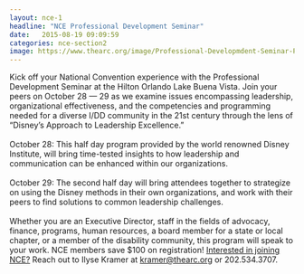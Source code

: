 ```yaml
---
layout: nce-1
headline: "NCE Professional Development Seminar"
date:   2015-08-19 09:09:59
categories: nce-section2
image: https://www.thearc.org/image/Professional-Developmdent-Seminar-Photo.jpg
---
```

Kick off your National Convention experience with the Professional Development Seminar at the Hilton Orlando Lake Buena Vista. Join your peers on October 28 — 29 as we examine issues encompassing leadership, organizational effectiveness, and the competencies and programming needed for a diverse I/DD community in the 21st century through the lens of “Disney’s Approach to Leadership Excellence.”
<br><br>
October 28: This half day program provided by the world renowned Disney Institute, will bring time-tested insights to how leadership and communication can be enhanced within our organizations. 
<br><br>
October 29: The second half day will bring attendees together to strategize on using the Disney methods in their own organizations, and work with their peers to find solutions to common leadership challenges. 
<br><br>
Whether you are an Executive Director, staff in the fields of advocacy, finance, programs, human resources, a board member for a state or local chapter, or a member of the disability community, this program will speak to your work. NCE members save $100 on registration! <a href="http://www.thearc.org/nce">Interested in joining NCE?</a> Reach out to Ilyse Kramer at kramer@thearc.org or 202.534.3707.
